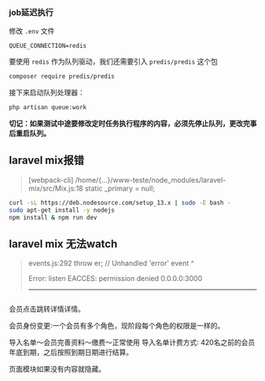 ### job延迟执行

修改 `.env` 文件

```
QUEUE_CONNECTION=redis
```

要使用 `redis` 作为队列驱动，我们还需要引入 `predis/predis` 这个包

```bash
composer require predis/predis
```

接下来启动队列处理器：

```bash
php artisan queue:work
```

**切记：如果测试中途要修改定时任务执行程序的内容，必须先停止队列，更改完事后重启队列。**

## laravel mix报错

> [webpack-cli]
> /home/{...}/www-teste/node_modules/laravel-mix/src/Mix.js:18
>     static _primary = null;

```bash
curl -sL https://deb.nodesource.com/setup_13.x | sudo -E bash -
sudo apt-get install -y nodejs
npm install & npm run dev
```

## laravel mix 无法watch

> events.js:292
>       throw er; // Unhandled 'error' event
>       ^
>
> Error: listen EACCES: permission denied 0.0.0.0:3000
>
> ************************

```

```











会员点击跳转详情详情。

会员身份变更∶一个会员有多个角色，现阶段每个角色的权限是一样的。

导入名单～会员完善资料～缴费～正常使用  导入名单计费方式∶ 420名之前的会员年底到期，之后按照到期日期进行结算。



页面模块如果没有内容就隐藏。